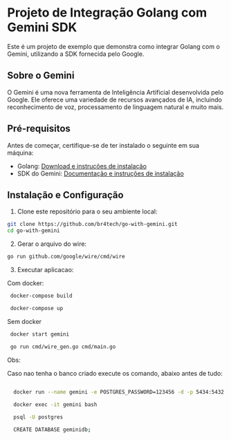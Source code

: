 # Projeto de Integração Golang com Gemini SDK

Este é um projeto de exemplo que demonstra como integrar Golang com o Gemini, utilizando a SDK fornecida pelo Google.

## Sobre o Gemini

O Gemini é uma nova ferramenta de Inteligência Artificial desenvolvida pelo Google. Ele oferece uma variedade de recursos avançados de IA, incluindo reconhecimento de voz, processamento de linguagem natural e muito mais.

## Pré-requisitos

Antes de começar, certifique-se de ter instalado o seguinte em sua máquina:

- Golang: [Download e instruções de instalação](https://golang.org/dl/)
- SDK do Gemini: [Documentação e instruções de instalação](https://gemini.google.com/sdk)

## Instalação e Configuração

1. Clone este repositório para o seu ambiente local:

```bash
git clone https://github.com/br4tech/go-with-gemini.git
cd go-with-gemini

```


2. Gerar o arquivo do wire:

```bash
go run github.com/google/wire/cmd/wire

```

3. Executar aplicacao:

Com docker:

```bash
 docker-compose build

 docker-compose up

```

Sem docker
 
```bash
 docker start gemini

 go run cmd/wire_gen.go cmd/main.go

```

Obs: 

Caso nao tenha o banco criado execute os comando, abaixo antes de tudo:

```bash

  docker run --name gemini -e POSTGRES_PASSWORD=123456 -d -p 5434:5432 postgres
  
  docker exec -it gemini bash

  psql -U postgres

  CREATE DATABASE geminidb;